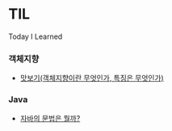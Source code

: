 # TIL
Today I Learned

### 객체지향
* [맛보기(객체지향이란 무엇인가, 특징은 무엇인가)](https://alotofsim.tistory.com/16)

### Java
* [자바의 문법은 뭘까?](https://alotofsim.tistory.com/17)